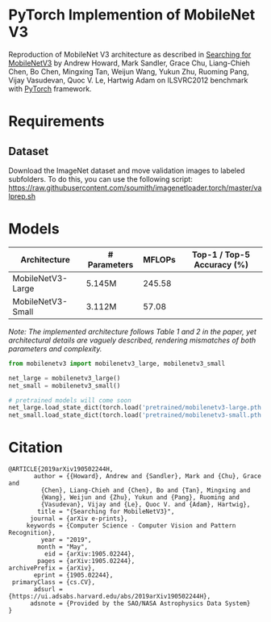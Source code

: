 # PyTorch Implemention of MobileNet V3
Reproduction of MobileNet V3 architecture as described in [Searching for MobileNetV3](https://arxiv.org/abs/1905.02244) by Andrew Howard, Mark Sandler, Grace Chu, Liang-Chieh Chen, Bo Chen, Mingxing Tan, Weijun Wang, Yukun Zhu, Ruoming Pang, Vijay Vasudevan, Quoc V. Le, Hartwig Adam on ILSVRC2012 benchmark with [PyTorch](pytorch.org) framework.

# Requirements
## Dataset
Download the ImageNet dataset and move validation images to labeled subfolders.
To do this, you can use the following script: https://raw.githubusercontent.com/soumith/imagenetloader.torch/master/valprep.sh

# Models
| Architecture      | # Parameters | MFLOPs | Top-1 / Top-5 Accuracy (%) |
| ----------------- | ------------ | ------ | -------------------------- |
| MobileNetV3-Large | 5.145M       | 245.58 |                            |
| MobileNetV3-Small | 3.112M       | 57.08  |                            |

*Note: The implemented architecture follows Table 1 and 2 in the paper, yet architectural details are vaguely described, rendering mismatches of both parameters and complexity.*

```python
from mobilenetv3 import mobilenetv3_large, mobilenetv3_small

net_large = mobilenetv3_large()
net_small = mobilenetv3_small()

# pretrained models will come soon
net_large.load_state_dict(torch.load('pretrained/mobilenetv3-large.pth'))
net_small.load_state_dict(torch.load('pretrained/mobilenetv3-small.pth'))
```

# Citation
```
@ARTICLE{2019arXiv190502244H,
       author = {{Howard}, Andrew and {Sandler}, Mark and {Chu}, Grace and
         {Chen}, Liang-Chieh and {Chen}, Bo and {Tan}, Mingxing and
         {Wang}, Weijun and {Zhu}, Yukun and {Pang}, Ruoming and
         {Vasudevan}, Vijay and {Le}, Quoc V. and {Adam}, Hartwig},
        title = "{Searching for MobileNetV3}",
      journal = {arXiv e-prints},
     keywords = {Computer Science - Computer Vision and Pattern Recognition},
         year = "2019",
        month = "May",
          eid = {arXiv:1905.02244},
        pages = {arXiv:1905.02244},
archivePrefix = {arXiv},
       eprint = {1905.02244},
 primaryClass = {cs.CV},
       adsurl = {https://ui.adsabs.harvard.edu/abs/2019arXiv190502244H},
      adsnote = {Provided by the SAO/NASA Astrophysics Data System}
}
```
